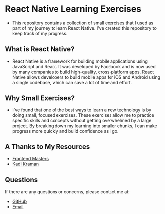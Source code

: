 # React Native Learning Exercises

- This repository contains a collection of small exercises that I used as part of my journey to learn React Native. I've created this repository to keep track of my progress.

## What is React Native?

- React Native is a framework for building mobile applications using JavaScript and React. It was developed by Facebook and is now used by many companies to build high-quality, cross-platform apps. React Native allows developers to build mobile apps for iOS and Android using a single codebase, which can save a lot of time and effort.

## Why Small Exercises?

- I've found that one of the best ways to learn a new technology is by doing small, focused exercises. These exercises allow me to practice specific skills and concepts without getting overwhelmed by a large project. By breaking down my learning into smaller chunks, I can make progress more quickly and build confidence as I go.

## A Thanks to My Resources

- [Frontend Masters](https://frontendmasters.com/dashboard/)
- [Kadi Kraman](https://github.com/kadikraman)

## Questions
    
If there are any questions or concerns, please contact me at:<br>
- [GitHub](https://github.com/khanhpbui)
- [Email](mailto:pkkhanhbui@gmail.com)

<!-- Use [`expo-router`](https://expo.github.io/router) to build native navigation using files in the `app/` directory.

## 🚀 How to use

```sh
npx create-react-native-app -t with-router
```

## 📝 Notes

- [Expo Router: Docs](https://expo.github.io/router)
- [Expo Router: Repo](https://github.com/expo/router)
- [Request for Comments](https://github.com/expo/router/discussions/1) -->
